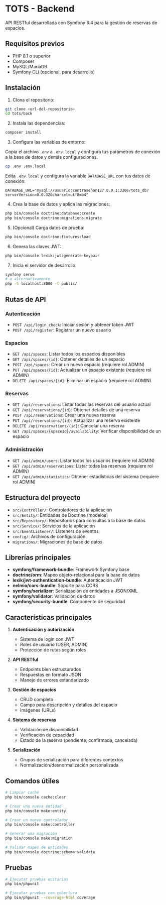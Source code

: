 # TOTS - Backend

API RESTful desarrollada con Symfony 6.4 para la gestión de reservas de espacios.

## Requisitos previos

- PHP 8.1 o superior
- Composer
- MySQL/MariaDB
- Symfony CLI (opcional, para desarrollo)

## Instalación

1. Clona el repositorio:

```bash
git clone <url-del-repositorio>
cd tots/back
```

2. Instala las dependencias:

```bash
composer install
```

3. Configura las variables de entorno:

Copia el archivo `.env` a `.env.local` y configura tus parámetros de conexión a la base de datos y demás configuraciones.

```bash
cp .env .env.local
```

Edita `.env.local` y configura la variable `DATABASE_URL` con tus datos de conexión:

```
DATABASE_URL="mysql://usuario:contraseña@127.0.0.1:3306/tots_db?serverVersion=8.0.32&charset=utf8mb4"
```

4. Crea la base de datos y aplica las migraciones:

```bash
php bin/console doctrine:database:create
php bin/console doctrine:migrations:migrate
```

5. (Opcional) Carga datos de prueba:

```bash
php bin/console doctrine:fixtures:load
```

6. Genera las claves JWT:

```bash
php bin/console lexik:jwt:generate-keypair
```

7. Inicia el servidor de desarrollo:

```bash
symfony serve
# o alternativamente
php -S localhost:8000 -t public/
```

## Rutas de API

### Autenticación

- `POST /api/login_check`: Iniciar sesión y obtener token JWT
- `POST /api/register`: Registrar un nuevo usuario

### Espacios

- `GET /api/spaces`: Listar todos los espacios disponibles
- `GET /api/spaces/{id}`: Obtener detalles de un espacio
- `POST /api/spaces`: Crear un nuevo espacio (requiere rol ADMIN)
- `PUT /api/spaces/{id}`: Actualizar un espacio existente (requiere rol ADMIN)
- `DELETE /api/spaces/{id}`: Eliminar un espacio (requiere rol ADMIN)

### Reservas

- `GET /api/reservations`: Listar todas las reservas del usuario actual
- `GET /api/reservations/{id}`: Obtener detalles de una reserva
- `POST /api/reservations`: Crear una nueva reserva
- `PUT /api/reservations/{id}`: Actualizar una reserva existente
- `DELETE /api/reservations/{id}`: Cancelar una reserva
- `GET /api/spaces/{spaceId}/availability`: Verificar disponibilidad de un espacio

### Administración

- `GET /api/admin/users`: Listar todos los usuarios (requiere rol ADMIN)
- `GET /api/admin/reservations`: Listar todas las reservas (requiere rol ADMIN)
- `GET /api/admin/statistics`: Obtener estadísticas del sistema (requiere rol ADMIN)

## Estructura del proyecto

- `src/Controller/`: Controladores de la aplicación
- `src/Entity/`: Entidades de Doctrine (modelos)
- `src/Repository/`: Repositorios para consultas a la base de datos
- `src/Service/`: Servicios de la aplicación
- `src/EventListener/`: Listeners de eventos
- `config/`: Archivos de configuración
- `migrations/`: Migraciones de base de datos

## Librerías principales

- **symfony/framework-bundle**: Framework Symfony base
- **doctrine/orm**: Mapeo objeto-relacional para la base de datos
- **lexik/jwt-authentication-bundle**: Autenticación JWT
- **nelmio/cors-bundle**: Soporte para CORS
- **symfony/serializer**: Serialización de entidades a JSON/XML
- **symfony/validator**: Validación de datos
- **symfony/security-bundle**: Componente de seguridad

## Características principales

1. **Autenticación y autorización**
   - Sistema de login con JWT
   - Roles de usuario (USER, ADMIN)
   - Protección de rutas según roles

2. **API RESTful**
   - Endpoints bien estructurados
   - Respuestas en formato JSON
   - Manejo de errores estandarizado

3. **Gestión de espacios**
   - CRUD completo
   - Campo para descripción y detalles del espacio
   - Imágenes (URLs)

4. **Sistema de reservas**
   - Validación de disponibilidad
   - Verificación de capacidad
   - Estado de la reserva (pendiente, confirmada, cancelada)

5. **Serialización**
   - Grupos de serialización para diferentes contextos
   - Normalización/desnormalización personalizada

## Comandos útiles

```bash
# Limpiar caché
php bin/console cache:clear

# Crear una nueva entidad
php bin/console make:entity

# Crear un nuevo controlador
php bin/console make:controller

# Generar una migración
php bin/console make:migration

# Validar mapeo de entidades
php bin/console doctrine:schema:validate
```

## Pruebas

```bash
# Ejecutar pruebas unitarias
php bin/phpunit

# Ejecutar pruebas con cobertura
php bin/phpunit --coverage-html coverage
```
